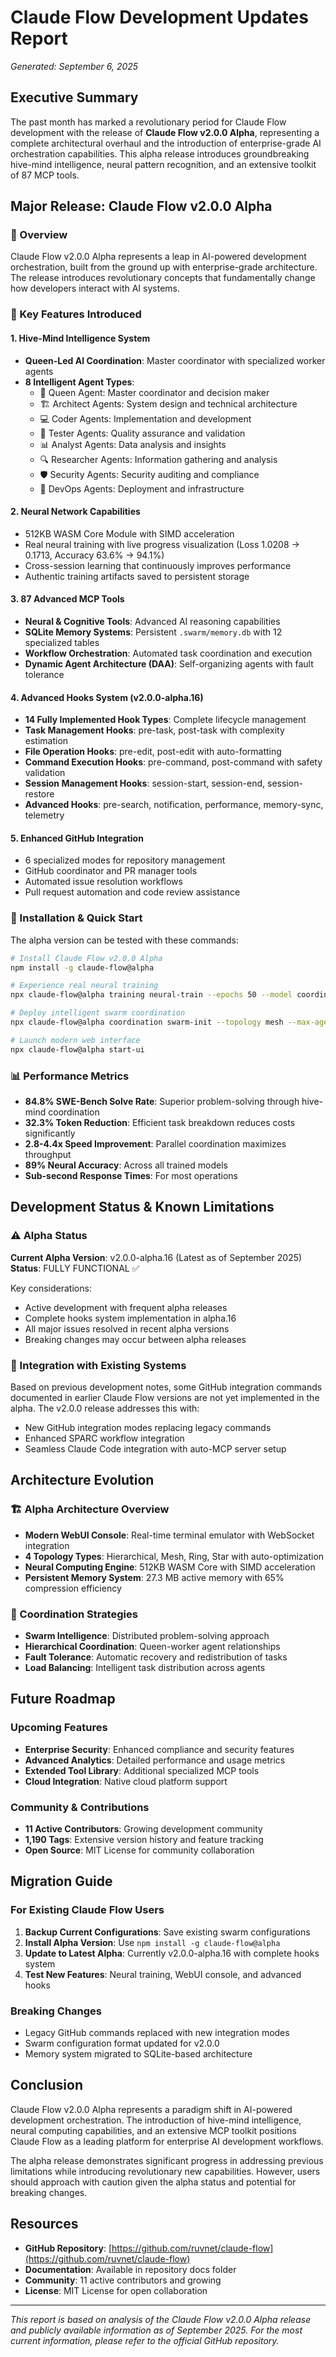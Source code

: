 # Claude Flow Development Updates Report
*Generated: September 6, 2025*

## Executive Summary

The past month has marked a revolutionary period for Claude Flow development with the release of **Claude Flow v2.0.0 Alpha**, representing a complete architectural overhaul and the introduction of enterprise-grade AI orchestration capabilities. This alpha release introduces groundbreaking hive-mind intelligence, neural pattern recognition, and an extensive toolkit of 87 MCP tools.

## Major Release: Claude Flow v2.0.0 Alpha

### 🌟 Overview
Claude Flow v2.0.0 Alpha represents a leap in AI-powered development orchestration, built from the ground up with enterprise-grade architecture. The release introduces revolutionary concepts that fundamentally change how developers interact with AI systems.

### 🎯 Key Features Introduced

#### 1. **Hive-Mind Intelligence System**
- **Queen-Led AI Coordination**: Master coordinator with specialized worker agents
- **8 Intelligent Agent Types**:
  - 👑 Queen Agent: Master coordinator and decision maker
  - 🏗️ Architect Agents: System design and technical architecture
  - 💻 Coder Agents: Implementation and development
  - 🧪 Tester Agents: Quality assurance and validation
  - 📊 Analyst Agents: Data analysis and insights
  - 🔍 Researcher Agents: Information gathering and analysis
  - 🛡️ Security Agents: Security auditing and compliance
  - 🚀 DevOps Agents: Deployment and infrastructure

#### 2. **Neural Network Capabilities**
- 512KB WASM Core Module with SIMD acceleration
- Real neural training with live progress visualization (Loss 1.0208 → 0.1713, Accuracy 63.6% → 94.1%)
- Cross-session learning that continuously improves performance
- Authentic training artifacts saved to persistent storage

#### 3. **87 Advanced MCP Tools**
- **Neural & Cognitive Tools**: Advanced AI reasoning capabilities
- **SQLite Memory Systems**: Persistent `.swarm/memory.db` with 12 specialized tables
- **Workflow Orchestration**: Automated task coordination and execution
- **Dynamic Agent Architecture (DAA)**: Self-organizing agents with fault tolerance

#### 4. **Advanced Hooks System** (v2.0.0-alpha.16)
- **14 Fully Implemented Hook Types**: Complete lifecycle management
- **Task Management Hooks**: pre-task, post-task with complexity estimation
- **File Operation Hooks**: pre-edit, post-edit with auto-formatting
- **Command Execution Hooks**: pre-command, post-command with safety validation
- **Session Management Hooks**: session-start, session-end, session-restore
- **Advanced Hooks**: pre-search, notification, performance, memory-sync, telemetry

#### 5. **Enhanced GitHub Integration**
- 6 specialized modes for repository management
- GitHub coordinator and PR manager tools
- Automated issue resolution workflows
- Pull request automation and code review assistance

### 🚀 Installation & Quick Start

The alpha version can be tested with these commands:

```bash
# Install Claude Flow v2.0.0 Alpha
npm install -g claude-flow@alpha

# Experience real neural training
npx claude-flow@alpha training neural-train --epochs 50 --model coordination

# Deploy intelligent swarm coordination
npx claude-flow@alpha coordination swarm-init --topology mesh --max-agents 8

# Launch modern web interface
npx claude-flow@alpha start-ui
```

### 📊 Performance Metrics
- **84.8% SWE-Bench Solve Rate**: Superior problem-solving through hive-mind coordination
- **32.3% Token Reduction**: Efficient task breakdown reduces costs significantly
- **2.8-4.4x Speed Improvement**: Parallel coordination maximizes throughput
- **89% Neural Accuracy**: Across all trained models
- **Sub-second Response Times**: For most operations

## Development Status & Known Limitations

### ⚠️ Alpha Status
**Current Alpha Version**: v2.0.0-alpha.16 (Latest as of September 2025)
**Status**: FULLY FUNCTIONAL ✅

Key considerations:
- Active development with frequent alpha releases
- Complete hooks system implementation in alpha.16
- All major issues resolved in recent alpha versions
- Breaking changes may occur between alpha releases

### 🔧 Integration with Existing Systems
Based on previous development notes, some GitHub integration commands documented in earlier Claude Flow versions are not yet implemented in the alpha. The v2.0.0 release addresses this with:
- New GitHub integration modes replacing legacy commands
- Enhanced SPARC workflow integration
- Seamless Claude Code integration with auto-MCP server setup

## Architecture Evolution

### 🏗️ Alpha Architecture Overview
- **Modern WebUI Console**: Real-time terminal emulator with WebSocket integration
- **4 Topology Types**: Hierarchical, Mesh, Ring, Star with auto-optimization
- **Neural Computing Engine**: 512KB WASM Core with SIMD acceleration
- **Persistent Memory System**: 27.3 MB active memory with 65% compression efficiency

### 🔄 Coordination Strategies
- **Swarm Intelligence**: Distributed problem-solving approach
- **Hierarchical Coordination**: Queen-worker agent relationships
- **Fault Tolerance**: Automatic recovery and redistribution of tasks
- **Load Balancing**: Intelligent task distribution across agents

## Future Roadmap

### Upcoming Features
- **Enterprise Security**: Enhanced compliance and security features
- **Advanced Analytics**: Detailed performance and usage metrics
- **Extended Tool Library**: Additional specialized MCP tools
- **Cloud Integration**: Native cloud platform support

### Community & Contributions
- **11 Active Contributors**: Growing development community
- **1,190 Tags**: Extensive version history and feature tracking
- **Open Source**: MIT License for community collaboration

## Migration Guide

### For Existing Claude Flow Users
1. **Backup Current Configurations**: Save existing swarm configurations
2. **Install Alpha Version**: Use `npm install -g claude-flow@alpha`
3. **Update to Latest Alpha**: Currently v2.0.0-alpha.16 with complete hooks system
4. **Test New Features**: Neural training, WebUI console, and advanced hooks

### Breaking Changes
- Legacy GitHub commands replaced with new integration modes
- Swarm configuration format updated for v2.0.0
- Memory system migrated to SQLite-based architecture

## Conclusion

Claude Flow v2.0.0 Alpha represents a paradigm shift in AI-powered development orchestration. The introduction of hive-mind intelligence, neural computing capabilities, and an extensive MCP toolkit positions Claude Flow as a leading platform for enterprise AI development workflows.

The alpha release demonstrates significant progress in addressing previous limitations while introducing revolutionary new capabilities. However, users should approach with caution given the alpha status and potential for breaking changes.

## Resources

- **GitHub Repository**: [https://github.com/ruvnet/claude-flow](https://github.com/ruvnet/claude-flow)
- **Documentation**: Available in repository docs folder
- **Community**: 11 active contributors and growing
- **License**: MIT License for open collaboration

---

*This report is based on analysis of the Claude Flow v2.0.0 Alpha release and publicly available information as of September 2025. For the most current information, please refer to the official GitHub repository.*